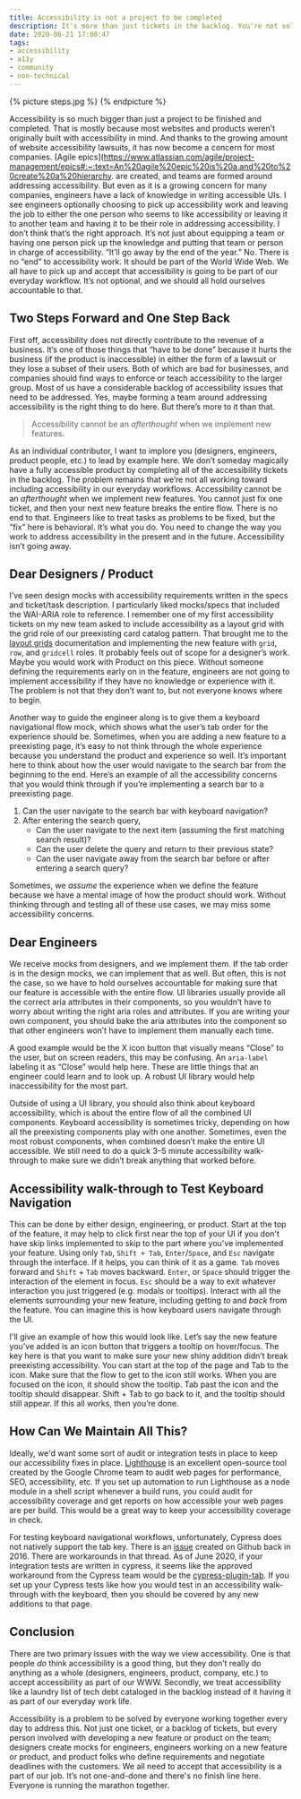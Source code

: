 ```yaml
---
title: Accessibility is not a project to be completed
description: It's more than just tickets in the backlog. You're not solving for accessibility if you treat it like a project. You're avoiding your responsibilities as an engineer.
date: 2020-06-21 17:00:47
tags:
- accessibility
- a11y
- community
- non-technical
---
```


{% picture steps.jpg %}
{% endpicture %}

Accessibility is so much bigger than just a project to be finished and completed. That is mostly because most websites and products weren’t originally built with accessibility in mind. And thanks to the growing amount of website accessibility lawsuits, it has now become a concern for most companies. [Agile epics](https://www.atlassian.com/agile/project-management/epics#:~:text=An%20agile%20epic%20is%20a,and%20to%20create%20a%20hierarchy. are created, and teams are formed around addressing accessibility. But even as it is a growing concern for many companies, engineers have a lack of knowledge in writing accessible UIs. I see engineers optionally choosing to pick up accessibility work and leaving the job to either the one person who seems to like accessibility or leaving it to another team and having it to be their role in addressing accessibility. I don’t think that’s the right approach. It’s not just about equipping a team or having one person pick up the knowledge and putting that team or person in charge of accessibility. “It’ll go away by the end of the year.” No. There is no “end” to accessibility work. It should be part of the World Wide Web. We all have to pick up and accept that accessibility is going to be part of our everyday workflow. It’s not optional, and we should all hold ourselves accountable to that.

## Two Steps Forward and One Step Back 
First off, accessibility does not directly contribute to the revenue of a business. It’s one of those things that “have to be done” because it hurts the business (if the product is inaccessible) in either the form of a lawsuit or they lose a subset of their users. Both of which are bad for businesses, and companies should find ways to enforce or teach accessibility to the larger group. Most of us have a considerable backlog of accessibility issues that need to be addressed. Yes, maybe forming a team around addressing accessibility is the right thing to do here. But there’s more to it than that.

> Accessibility cannot be an *afterthought* when we implement new features.

As an individual contributor, I want to implore you (designers, engineers, product people, etc.) to lead by example here. We don’t someday magically have a fully accessible product by completing all of the accessibility tickets in the backlog. The problem remains that we’re not all working toward including accessibility in our everyday workflows. Accessibility cannot be an *afterthought* when we implement new features. You cannot just fix one ticket, and then your next new feature breaks the entire flow. There is no end to that. Engineers like to treat tasks as problems to be fixed, but the “fix” here is behavioral. It’s what you do. You need to change the way you work to address accessibility in the present and in the future. Accessibility isn’t going away.

## Dear Designers / Product
I’ve seen design mocks with accessibility requirements written in the specs and ticket/task description. I particularly liked mocks/specs that included the WAI-ARIA role to reference. I remember one of my first accessibility tickets on my new team asked to include accessibility as a layout grid with the grid role of our preexisting card catalog pattern. That brought me to the [layout grids](https://www.w3.org/TR/wai-aria-practices/examples/grid/LayoutGrids.html) documentation and implementing the new feature with `grid`, `row`, and `gridcell` roles. It probably feels out of scope for a designer’s work. Maybe you would work with Product on this piece. Without someone defining the requirements early on in the feature, engineers are not going to implement accessibility if they have no knowledge or experience with it. The problem is not that they don’t want to, but not everyone knows where to begin.

Another way to guide the engineer along is to give them a keyboard navigational flow mock, which shows what the user’s tab order for the experience should be. Sometimes, when you are adding a new feature to a preexisting page, it’s easy to not think through the whole experience because you understand the product and experience so well. It’s important here to think about how the user would navigate to the search bar from the beginning to the end. Here’s an example of all the accessibility concerns that you would think through if you’re implementing a search bar to a preexisting page.

1. Can the user navigate to the search bar with keyboard navigation?
2. After entering the search query, 
   - Can the user navigate to the next item (assuming the first matching search result)?
   - Can the user delete the query and return to their previous state?
   - Can the user navigate away from the search bar before or after entering a search query?

Sometimes, we *assume* the experience when we define the feature because we have a mental image of how the product should work. Without thinking through and testing all of these use cases, we may miss some accessibility concerns.

## Dear Engineers
We receive mocks from designers, and we implement them. If the tab order is in the design mocks, we can implement that as well. But often, this is not the case, so we have to hold ourselves accountable for making sure that our feature is accessible with the entire flow. UI libraries usually provide all the correct aria attributes in their components, so you wouldn’t have to worry about writing the right aria roles and attributes. If you are writing your own component, you should bake the aria attributes into the component so that other engineers won’t have to implement them manually each time.

A good example would be the X icon button that visually means “Close” to the user, but on screen readers, this may be confusing. An `aria-label` labeling it as “Close” would help here. These are little things that an engineer could learn and to look up. A robust UI library would help inaccessibility for the most part.

Outside of using a UI library, you should also think about keyboard accessibility, which is about the entire flow of all the combined UI components. Keyboard accessibility is sometimes tricky, depending on how all the preexisting components play with one another. Sometimes, even the most robust components, when combined doesn’t make the entire UI accessible. We still need to do a quick 3–5 minute accessibility walk-through to make sure we didn’t break anything that worked before.

## Accessibility walk-through to Test Keyboard Navigation
This can be done by either design, engineering, or product. Start at the top of the feature, it may help to click first near the top of your UI if you don't have skip links implemented to skip to the part where you've implemented your feature. Using only `Tab`, `Shift + Tab`, `Enter`/`Space`, and `Esc` navigate through the interface. If it helps, you can think of it as a game. `Tab` moves forward and `Shift` + `Tab` moves backward. `Enter`, or `Space` should trigger the interaction of the element in focus. `Esc` should be a way to exit whatever interaction you just triggered (e.g. modals or tooltips). Interact with all the elements surrounding your new feature, including getting *to* and *back* from the feature. You can imagine this is how keyboard users navigate through the UI.

I'll give an example of how this would look like. Let’s say the new feature you’ve added is an icon button that triggers a tooltip on hover/focus. The key here is that you want to make sure your new shiny addition didn’t break preexisting accessibility. You can start at the top of the page and Tab to the icon. Make sure that the flow to get to the icon still works. When you are focused on the icon, it should show the tooltip. Tab past the icon and the tooltip should disappear. Shift + Tab to go back to it, and the tooltip should still appear. If this all works, then you’re done.

## How Can We Maintain All This?
Ideally, we'd want some sort of audit or integration tests in place to keep our accessibility fixes in place. [Lighthouse](https://github.com/GoogleChrome/lighthouse) is an excellent open-source tool created by the Google Chrome team to audit web pages for performance, SEO, accessibility, etc. If you set up automation to run Lighthouse as a node module in a shell script whenever a build runs, you could audit for accessibility coverage and get reports on how accessible your web pages are per build. This would be a great way to keep your accessibility coverage in check.

For testing keyboard navigational workflows, unfortunately, Cypress does not natively support the tab key. There is an [issue](https://github.com/cypress-io/cypress/issues/299) created on Github back in 2016. There are workarounds in that thread. As of June 2020, if your integration tests are written in cypress, it seems like the approved workaround from the Cypress team would be the [cypress-plugin-tab](https://github.com/Bkucera/cypress-plugin-tab). If you set up your Cypress tests like how you would test in an accessibility walk-through with the keyboard, then you should be covered by any new additions to that page.

## Conclusion
There are two primary issues with the way we view accessibility. One is that people _do_ think accessibility is a good thing, but they don’t really do anything as a whole (designers, engineers, product, company, etc.) to accept accessibility as part of our WWW. Secondly, we treat accessibility like a laundry list of tech debt cataloged in the backlog instead of it having it as part of our everyday work life.

Accessibility is a problem to be solved by everyone working together every day to address this. Not just one ticket, or a backlog of tickets, but every person involved with developing a new feature or product on the team; designers create mocks for engineers, engineers working on a new feature or product, and product folks who define requirements and negotiate deadlines with the customers. We all need to accept that accessibility is a part of our job. It’s not one-and-done and there's no finish line here. Everyone is running the marathon together.
